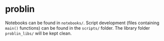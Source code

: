# problin

Notebooks can be found in `notebooks/`. Script development (files containing `main()` functions) can be found in the `scripts/` folder. The library folder `problin_libs/` will be kept clean.

<!--The notebook `likelihood_felsensteins.ipynb` provides code to calculate the likelihood of a tree using Felsenstein's pruning algorithm. Some edits have been made to the probability calculation, as well as the states which are considered, which are specific to the lineage tracing scenario. We provide three trees as an example in this notebook, where `t_C` is the maximum parsimony tree, but `t_A` and `t_B` both have better likelihood (and would be found by a maximum likelihood search over the topologies).  -->
